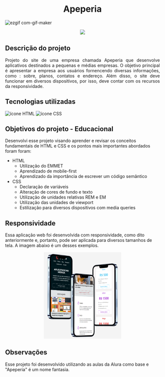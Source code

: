 <h1 align="center">Apeperia</h1>

![ezgif com-gif-maker](https://user-images.githubusercontent.com/121900958/235388307-bccb10d5-46fb-4046-b180-c420853d3c46.gif)

<p align="center">
<img src="http://img.shields.io/static/v1?label=STATUS&message=CONCLUIDO&color=green&style=for-the-badge"/>
</p>

<h2>Descrição do projeto</h2>
<p align="justify">Projeto do site de uma empresa chamada Apeperia que desenvolve aplicativos destinados a pequenas e médias empresas.
O objetivo principal é apresentar a empresa aos usuários fornencendo diversas informações, como : sobre, planos, contatos e endereço.
Além disso, o site deve funcionar em diversos dispositivos, por isso, deve contar com os recursos da responsividade.</p>

<h2>Tecnologias utilizadas</h2>

<div>
<img src="https://img.icons8.com/color/64/null/html-5--v1.png" alt="ícone HTML"/>
<img src="https://img.icons8.com/color/64/null/css3.png" alt="ícone CSS"/>
</div>

<h2>Objetivos do projeto - Educacional</h2>
<p>Desenvolvi esse projeto visando aprender e revisar os conceitos fundamentais de HTML e CSS e os pontos mais importantes abordados foram foram:</p>

<ul>
  <li>HTML
    <ul>
      <li>Utilização do EMMET</li>
      <li>Aprendizado de mobile-first</li>
      <li>Aprendizado da importância de escrever um código semântico</li>
    </ul>
  </li>
  
  <li>CSS
    <ul>
      <li>Declaração de variáveis</li>
      <li>Alteração de cores de fundo e texto</li>
      <li>Utilização de unidades relativas REM e EM</li>
      <li>Utilização das unidades de viewport</li>
      <li>Estilização para diversos dispositivos com media queries</li>
    </ul>
  </li>
 </ul>
 
 <h2>Responsividade</h2>
 <p>Essa aplicação web foi desenvolvida com responsividade, como dito anteriormente e, portanto, pode ser aplicada para diversos tamanhos de tela. A imagem abaixo é um desses exemplos.</p>
 <div align="center">
 <img src="https://github.com/brunalmucelli/Apeperia/blob/a5207b85056a9720da402c8c6ae206baf3cd2309/img/Apeperia5.png" width="50%">
 </div>
 
 
<h2>Observações</h2>
<p>Esse projeto foi desenvolvido utilizando as aulas da Alura como base e "Apeperia" é um nome fantasia.</p>
